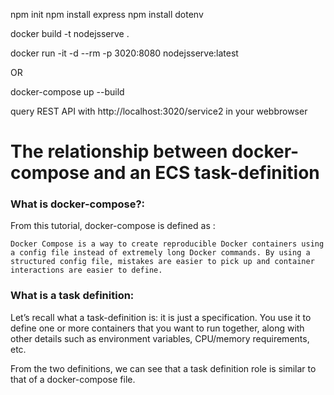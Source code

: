 npm init
npm install express
npm install dotenv

docker build -t nodejsserve .

docker run -it -d --rm -p 3020:8080 nodejsserve:latest 

OR 

docker-compose up --build

query REST API with http://localhost:3020/service2 in your webbrowser

# The relationship between docker-compose and an ECS task-definition
### What is docker-compose?:

From this tutorial, docker-compose is defined as :

    Docker Compose is a way to create reproducible Docker containers using a config file instead of extremely long Docker commands. By using a structured config file, mistakes are easier to pick up and container interactions are easier to define.

### What is a task definition:

Let’s recall what a task-definition is: it is just a specification. You use it to define one or more containers that you want to run together, along with other details such as environment variables, CPU/memory requirements, etc.

From the two definitions, we can see that a task definition role is similar to that of a docker-compose file.

